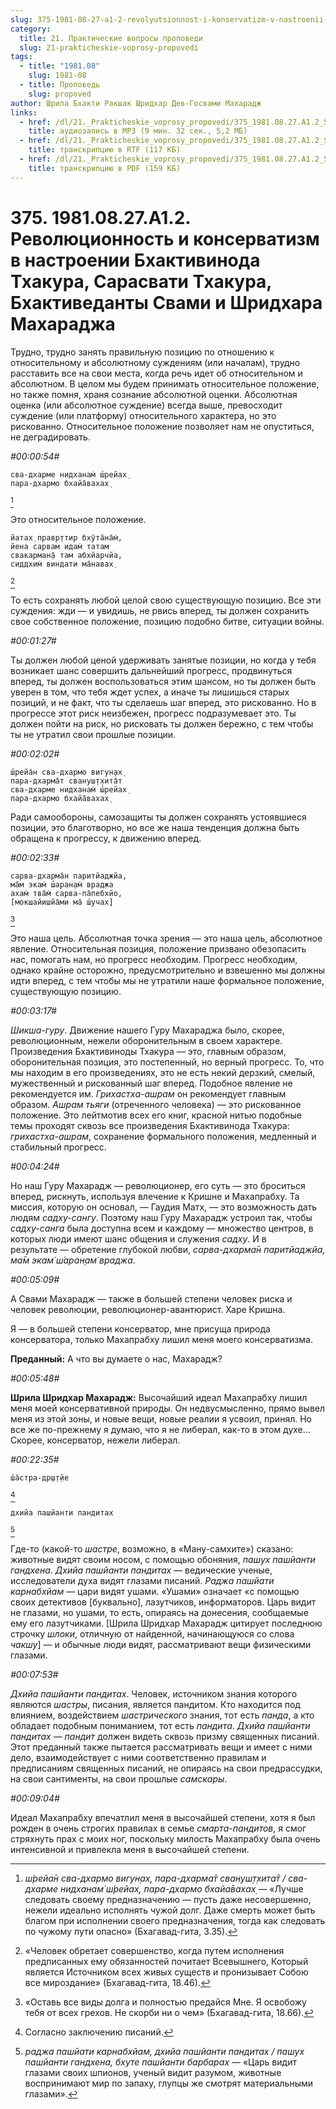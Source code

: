 ```yaml
---
slug: 375-1981-08-27-a1-2-revolyutsionnost-i-konservatizm-v-nastroenii-bhaktivinoda-thakura-sarasvati-thakura-bhaktivedanty-svami-i-shridhara-maharadzha
category:
  title: 21. Практические вопросы проповеди
  slug: 21-prakticheskie-voprosy-propovedi
tags:
  - title: "1981.08"
    slug: 1981-08
  - title: Проповедь
    slug: propoved
author: Шрила Бхакти Ракшак Шридхар Дев-Госвами Махарадж
links:
  - href: /dl/21._Prakticheskie_voprosy_propovedi/375_1981.08.27.A1.2_SridharMj_Revoljucionnost_i_konservatizm_v_nastroenii_Bhaktivinoda_Thakura_Sarasvati_Thakura_Bhaktivedanty_Svami_i_Shridhara_Maharadzha.mp3
    title: аудиозапись в MP3 (9 мин. 32 сек., 5,2 МБ)
  - href: /dl/21._Prakticheskie_voprosy_propovedi/375_1981.08.27.A1.2_SridharMj_Revoljucionnost_i_konservatizm_v_nastroenii_Bhaktivinoda_Thakura_Sarasvati_Thakura_Bhaktivedanty_Svami_i_Shridhara.rtf
    title: транскрипцию в RTF (117 КБ)
  - href: /dl/21._Prakticheskie_voprosy_propovedi/375_1981.08.27.A1.2_SridharMj_Revoljucionnost_i_konservatizm_v_nastroenii_Bhaktivinoda_Thakura_Sarasvati_Thakura_Bhaktivedanty_Svami_i_Shridhara.pdf
    title: транскрипцию в PDF (159 КБ)
---
```


# 375. 1981.08.27.A1.2. Революционность и консерватизм в настроении Бхактивинода Тхакура, Сарасвати Тхакура, Бхактиведанты Свами и Шридхара Махараджа

Трудно, трудно занять правильную позицию по отношению к относительному и абсолютному суждениям (или началам), трудно расставить все на свои места, когда речь идет об относительном и абсолютном. В целом мы будем принимать относительное положение, но также помня, храня сознание абсолютной оценки. Абсолютная оценка (или абсолютное суждение) всегда выше, превосходит суждение (или платформу) относительного характера, но это рискованно. Относительное положение позволяет нам не опуститься, не деградировать.

*#00:00:54#*

    сва-дхарме нидханам̇ ш́рейах̣
    пара-дхармо бхайа̄вахах̣
[^_ftn1]

Это относительное положение.

    йатах̣ правр̣ттир бхӯта̄на̄м̇,
    йена сарвам идам̇ татам
    свакарман̣а̄ там абхйарчйа,
    сиддхим̇ виндати ма̄навах̣
[^_ftn2]

То есть сохранять любой целой свою существующую позицию. Все эти суждения: жди — и увидишь, не рвись вперед, ты должен сохранить свое собственное положение, позицию подобно битве, ситуации войны.

*#00:01:27#*

Ты должен любой ценой удерживать занятые позиции, но когда у тебя возникает шанс совершить дальнейший прогресс, продвинуться вперед, ты должен воспользоваться этим шансом, но ты должен быть уверен в том, что тебя ждет успех, а иначе ты лишишься старых позиций, и не факт, что ты сделаешь шаг вперед, это рискованно. Но в прогрессе этот риск неизбежен, прогресс подразумевает это. Ты должен пойти на риск, но рисковать ты должен бережно, с тем чтобы ты не утратил свои прошлые позиции.

*#00:02:02#*

    ш́рейа̄н сва-дхармо вигун̣ах̣
    пара-дхарма̄т свануш̣т̣хита̄т
    сва-дхарме нидханам̇ ш́рейах̣
    пара-дхармо бхайа̄вахах̣

Ради самообороны, самозащиты ты должен сохранять устоявшиеся позиции, это благотворно, но все же наша тенденция должна быть обращена к прогрессу, к движению вперед.

*#00:02:33#*

    сарва-дхарма̄н паритйаджйа,
    ма̄м экам̇ ш́аран̣ам̇ враджа
    ахам̇ тва̄м̇ сарва-па̄пебхйо,
    [мокшайишйа̄ми ма̄ ш́учах̣]
[^_ftn3]

Это наша цель. Абсолютная точка зрения — это наша цель, абсолютное явление. Относительная позиция, положение призвано обезопасить нас, помогать нам, но прогресс необходим. Прогресс необходим, однако крайне осторожно, предусмотрительно и взвешенно мы должны идти вперед, с тем чтобы мы не утратили наше формальное положение, существующую позицию.

*#00:03:17#*

*Шикша-гуру*. Движение нашего Гуру Махараджа было, скорее, революционным, нежели оборонительным в своем характере. Произведения Бхактивиноды Тхакура — это, главным образом, оборонительная позиция, это постепенный, но верный прогресс. То, что мы находим в его произведениях, это не есть некий дерзкий, смелый, мужественный и рискованный шаг вперед. Подобное явление не рекомендуется им. *Грихастха-ашрам* он рекомендует главным образом. *Ашрам тьяги* (отреченного человека) — это рискованное положение. Это лейтмотив всех его книг, красной нитью подобные темы проходят сквозь все произведения Бхактивинода Тхакура: *грихастха-ашрам*, сохранение формального положения, медленный и стабильный прогресс.

*#00:04:24#*

Но наш Гуру Махарадж — революционер, его суть — это броситься вперед, рискнуть, используя влечение к Кришне и Махапрабху. Та миссия, которую он основал, — Гаудия Матх, — это возможность дать людям *садху-сангу*. Поэтому наш Гуру Махарадж устроил так, чтобы *садху-санга* была доступна всем и каждому — множество центров, в которых люди имеют шанс общения и служения *садху*. И в результате — обретение глубокой любви, *сарва-дхарма̄н паритйаджйа, ма̄м экам̇ ш́аран̣ам̇ враджа*.

*#00:05:09#*

А Свами Махарадж — также в большей степени человек риска и человек революции, революционер-авантюрист. Харе Кришна.

Я — в большей степени консерватор, мне присуща природа консерватора, только Махапрабху лишил меня моего консерватизма.

**Преданный:** А что вы думаете о нас, Махарадж?

*#00:05:48#*

**Шрила Шридхар Махарадж:** Высочайший идеал Махапрабху лишил меня моей консервативной природы. Он недвусмысленно, прямо вывел меня из этой зоны, и новые вещи, новые реалии я усвоил, принял. Но все же по-прежнему я думаю, что я не либерал, как-то в этом духе… Скорее, консерватор, нежели либерал.

*#00:22:35#*

    ш́а̄стра-др̣ш̣т̣йе
[^_ftn4]

    дхийа пашйанти пандитах
[^_ftn5]

Где-то (какой-то *шастре*, возможно, в «Ману-самхите») сказано: животные видят своим носом, с помощью обоняния, *пашух пашйанти гандхена*. *Дхийа пашйанти пандитах* — ведические ученые, исследователи духа видят глазами писаний. *Раджа пашйати карнабхйам* — цари видят ушами. «Ушами» означает «с помощью своих детективов [буквально], лазутчиков, информаторов. Царь видит не глазами, но ушами, то есть, опираясь на донесения, сообщаемые ему его лазутчиками. [Шрила Шридхар Махарадж цитирует последнюю строчку *шлоки*, отличную от найденной, начинающуюся со слова *чакшу*] — и обычные люди видят, рассматривают вещи физическими глазами.

*#00:07:53#*

*Дхийа пашйанти пандитах*. Человек, источником знания которого являются *шастры*, писания, является пандитом. Кто находится под влиянием, воздействием *шастрического* знания, тот есть *панда*, а кто обладает подобным пониманием, тот есть *пандита*. *Дхийа пашйанти пандитах — пандит* должен видеть сквозь призму священных писаний. Этот преданный также пытается рассматривать вещи и имеет с ними дело, взаимодействует с ними соответственно правилам и предписаниям священных писаний, не опираясь на свои предрассудки, на свои сантименты, на свои прошлые *самскары*.

*#00:09:04#*

Идеал Махапрабху впечатлил меня в высочайшей степени, хотя я был рожден в очень строгих правилах в семье *смарта-пандитов*, я смог стряхнуть прах с моих ног, поскольку милость Махапрабху была очень интенсивной и привлекла меня в высочайшей степени.



[^_ftn1]: *ш́рейа̄н сва-дхармо вигун̣ах̣, пара-дхарма̄т свануш̣т̣хита̄т / сва-дхарме нидханам̇ ш́рейах̣, пара-дхармо бхайа̄вахах̣* — «Лучше следовать своему предназначению — пусть даже несовершенно, нежели идеально исполнять чужой долг. Даже смерть может быть благом при исполнении своего предназначения, тогда как следовать по чужому пути опасно» (Бхагавад-гита, 3.35).

[^_ftn2]: «Человек обретает совершенство, когда путем исполнения предписанных ему обязанностей почитает Всевышнего, Который является Источником всех живых существ и пронизывает Собою все мироздание» (Бхагавад-гита, 18.46).

[^_ftn3]: «Оставь все виды долга и полностью предайся Мне. Я освобожу тебя от всех грехов. Не скорби ни о чем» (Бхагавад-гита, 18.66).

[^_ftn4]: Согласно заключению писаний.

[^_ftn5]: *раджа пашйати карнабхйам, дхийа пашйанти пандитах / пашух пашйанти гандхена, бхуте пашйанти барбарах* — «Царь видит глазами своих шпионов, ученый видит разумом, животные воспринимают мир по запаху, глупцы же смотрят материальными глазами».

